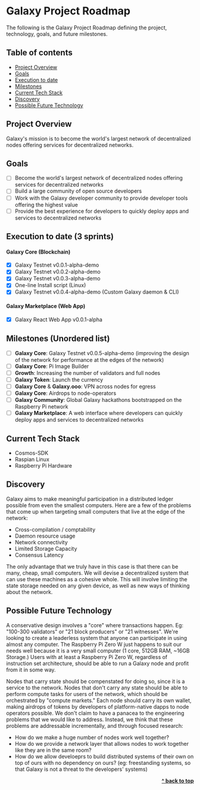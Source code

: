 # Galaxy Project Roadmap

The following is the Galaxy Project Roadmap defining the project, technology, goals, and future milestones.

## Table of contents

- [Project Overview](#overview)
- [Goals](#goals)
- [Execution to date](#execution-to-date)
- [Milestones](#milestones)
- [Current Tech Stack](#current-tech-stack)
- [Discovery](#discovery)
- [Possible Future Technology](#possible-future-technology)

## Project Overview

Galaxy's mission is to become the world's largest network of decentralized nodes offering services for decentralized networks.

## Goals

- [ ] Become the world's largest network of decentralized nodes offering services for decentralized networks
- [ ] Build a large community of open source developers
- [ ] Work with the Galaxy developer community to provide developer tools offering the highest value
- [ ] Provide the best experience for developers to quickly deploy apps and services to decentralized networks

## Execution to date (3 sprints)

#### Galaxy Core (Blockchain)
- [x] Galaxy Testnet v0.0.1-alpha-demo
- [x] Galaxy Testnet v0.0.2-alpha-demo
- [x] Galaxy Testnet v0.0.3-alpha-demo
- [x] One-line Install script (Linux)
- [x] Galaxy Testnet v0.0.4-alpha-demo (Custom Galaxy daemon & CLI)

#### Galaxy Marketplace (Web App)
- [x] Galaxy React Web App v0.0.1-alpha

## Milestones (Unordered list)

- [ ] **Galaxy Core**: Galaxy Testnet v0.0.5-alpha-demo (improving the design of the network for performance at the edges of the network)
- [ ] **Galaxy Core**: Pi Image Builder
- [ ] **Growth**: Increasing the number of validators and full nodes
- [ ] **Galaxy Token**: Launch the currency
- [ ] **Galaxy Core** & **Galaxy.ooo**: VPN across nodes for egress
- [ ] **Galaxy Core**: Airdrops to node-operators
- [ ] **Galaxy Community**: Global Galaxy hackathons bootstrapped on the Raspberry Pi network
- [ ] **Galaxy Marketplace**: A web interface where developers can quickly deploy apps and services to decentralized networks

## Current Tech Stack
* Cosmos-SDK
* Raspian Linux
* Raspberry Pi Hardware

## Discovery
Galaxy aims to make meaningful participation in a distributed ledger possible from even the smallest computers.  Here are a few of the problems that come up when targeting small computers that live at the edge of the network:

* Cross-compilation / comptability
* Daemon resource usage
* Network connectivity
* Limited Storage Capacity
* Consensus Latency

The only advantage that we truly have in this case is that there can be many, cheap, small computers.  We will  devise a decentralized system that can use these machines as a cohesive whole.  This will involve limiting the state storage needed on any given device, as well as new ways of thinking about the network.

## Possible Future Technology
A conservative design involves a "core" where transactions happen.  Eg:  "100-300 validators" or "21 block producers" or "21 witnesses".  We're looking to create a leaderless system that anyone can participate in using almost any computer.  The Raspberry Pi Zero W just happens to suit our needs well because it is a very small computer (1 core, 512GB RAM, ~16GB Storage.)  Users with at least a Raspberry Pi Zero W, regardless of instruction set architecture, should be able to run a Galaxy node and profit from it in some way.

Nodes that carry state should be compenstated for doing so, since it is a service to the network.  Nodes that don't carry any state should be able to perform compute tasks for users of the network, which should be orchestrated by "compute markets."  Each node should carry its own wallet, making airdrops of tokens by developers of platform-native dapps to node operators possible.  We don't claim to have a panacea to the engineering problems that we would like to address.  Instead, we think that these problems are addressable incrementally, and through focused research:

* How do we make a huge number of nodes work well together?
* How do we provide a network layer that allows nodes to work together like they are in the same room?
* How do we allow develoeprs to build distributed systems of their own on top of ours with no dependency on ours?  (eg: freestanding systems, so that Galaxy is not a threat to the developers' systems)


<div align="right">
    <b><a href="#galaxy-project-roadmap">^ back to top</a></b>
</div>
